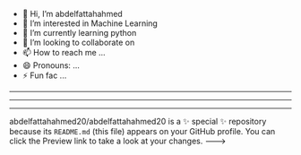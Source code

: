  - 👋 Hi, I’m abdelfattahahmed
- 👀 I’m interested in Machine Learning
- 🌱 I’m currently learning python
- 💞️ I’m looking to collaborate on 
- 📫 How to reach me ...
- 😄 Pronouns: ...
- ⚡ Fun fac ...
- ---------------------------------------------------------------------------------------
- ---------------
- --------------------------------
abdelfattahahmed20/abdelfattahahmed20 is a ✨ special ✨ repository because its `README.md` (this file) appears on your GitHub profile.
You can click the Preview link to take a look at your changes.
--->
